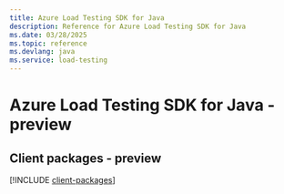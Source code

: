 ```yaml
---
title: Azure Load Testing SDK for Java
description: Reference for Azure Load Testing SDK for Java
ms.date: 03/28/2025
ms.topic: reference
ms.devlang: java
ms.service: load-testing
---
```

# Azure Load Testing SDK for Java - preview

## Client packages - preview
[!INCLUDE [client-packages](load-testing-client-index.md)]